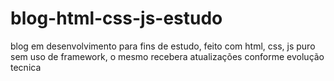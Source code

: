 # blog-html-css-js-estudo
blog em desenvolvimento para fins de estudo, feito com html, css, js puro sem uso de framework, o mesmo recebera atualizações conforme evolução tecnica

